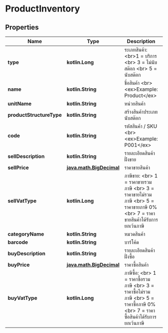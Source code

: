 
# ProductInventory

## Properties
Name | Type | Description | Notes
------------ | ------------- | ------------- | -------------
**type** | **kotlin.Long** | ระเภทสินค้า: &lt;br&gt;1 &#x3D; บริการ &lt;br&gt; 3 &#x3D; ไม่นับสต๊อก &lt;br&gt; 5 &#x3D; นับสต๊อก | 
**name** | **kotlin.String** | ชื่อสินค้า &lt;br&gt; &lt;ex&gt;Example: Product&lt;/ex&gt; | 
**unitName** | **kotlin.String** | หน่วยสินค้า | 
**productStructureType** | **kotlin.String** | สร้างสินค้าประเภท นับสต๊อก |  [optional]
**code** | **kotlin.String** | รหัสสินค้า / SKU &lt;br&gt; &lt;ex&gt;Example: P001&lt;/ex&gt; |  [optional]
**sellDescription** | **kotlin.String** | รายละเอียดสินค้า ฝั่งขาย |  [optional]
**sellPrice** | [**java.math.BigDecimal**](java.math.BigDecimal.md) | ราคาขายสินค้า |  [optional]
**sellVatType** | **kotlin.Long** | ภาษีขาย: &lt;br&gt; 1 &#x3D; ราคาขายรวมภาษี &lt;br&gt; 3 &#x3D; ราคาขายไม่รวมภาษี &lt;br&gt; 5 &#x3D; ราคาขายภาษี 0% &lt;br&gt; 7 &#x3D; ราคาขายสินค้าได้รับการยกเว้นภาษี |  [optional]
**categoryName** | **kotlin.String** | หมวดสินค้า |  [optional]
**barcode** | **kotlin.String** | บาร์โค้ด |  [optional]
**buyDescription** | **kotlin.String** | รายละเอียดสินค้า ฝั่งซื้อ |  [optional]
**buyPrice** | [**java.math.BigDecimal**](java.math.BigDecimal.md) | ราคาซื้อสินค้า |  [optional]
**buyVatType** | **kotlin.Long** | ภาษีซื้อ: &lt;br&gt; 1 &#x3D; ราคาซื้อรวมภาษี &lt;br&gt; 3 &#x3D; ราคาซื้อไม่รวมภาษี &lt;br&gt; 5 &#x3D; ราคาซื้อภาษี 0% &lt;br&gt; 7 &#x3D; ราคาซื้อสินค้าได้รับการยกเว้นภาษี |  [optional]



